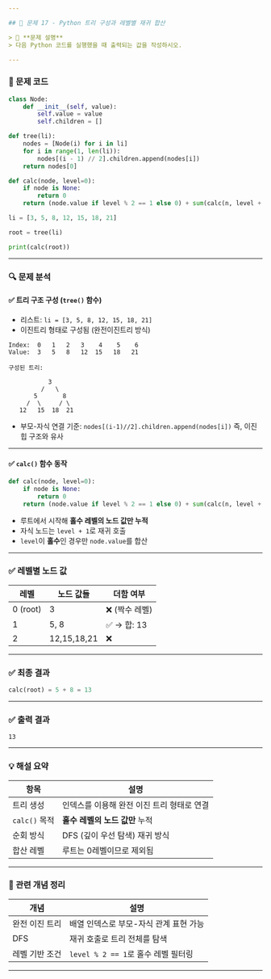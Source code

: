 ```yaml
---

## 🐍 문제 17 - Python 트리 구성과 레벨별 재귀 합산

> 📌 **문제 설명**
> 다음 Python 코드를 실행했을 때 출력되는 값을 작성하시오.

---
```


### 📄 문제 코드

```python
class Node:
    def __init__(self, value):
        self.value = value
        self.children = []

def tree(li):
    nodes = [Node(i) for i in li]
    for i in range(1, len(li)):
        nodes[(i - 1) // 2].children.append(nodes[i])
    return nodes[0]

def calc(node, level=0):
    if node is None:
        return 0
    return (node.value if level % 2 == 1 else 0) + sum(calc(n, level + 1) for n in node.children)

li = [3, 5, 8, 12, 15, 18, 21]

root = tree(li)

print(calc(root))
```

---

### 🔍 문제 분석

#### ✅ 트리 구조 구성 (`tree()` 함수)

* 리스트: `li = [3, 5, 8, 12, 15, 18, 21]`
* 이진트리 형태로 구성됨 (완전이진트리 방식)

```
Index:  0   1   2   3    4    5    6
Value:  3   5   8   12  15   18   21

구성된 트리:

           3
         /   \
       5       8
     /  \     / \
   12   15  18  21
```

* 부모-자식 연결 기준:
  `nodes[(i-1)//2].children.append(nodes[i])`
  즉, 이진 힙 구조와 유사

---

#### ✅ `calc()` 함수 동작

```python
def calc(node, level=0):
    if node is None:
        return 0
    return (node.value if level % 2 == 1 else 0) + sum(calc(n, level + 1) for n in node.children)
```

* 루트에서 시작해 **홀수 레벨의 노드 값만 누적**
* 자식 노드는 `level + 1`로 재귀 호출
* `level`이 **홀수**인 경우만 `node.value`를 합산

---

### ✅ 레벨별 노드 값

| 레벨       | 노드 값들       | 더함 여부     |
| -------- | ----------- | --------- |
| 0 (root) | 3           | ❌ (짝수 레벨) |
| 1        | 5, 8        | ✅ → 합: 13 |
| 2        | 12,15,18,21 | ❌         |

---

### ✅ 최종 결과

```python
calc(root) = 5 + 8 = 13
```

---

### ✅ 출력 결과

```
13
```

---

### 💡 해설 요약

| 항목          | 설명                       |
| ----------- | ------------------------ |
| 트리 생성       | 인덱스를 이용해 완전 이진 트리 형태로 연결 |
| `calc()` 목적 | **홀수 레벨의 노드 값만** 누적      |
| 순회 방식       | DFS (깊이 우선 탐색) 재귀 방식     |
| 합산 레벨       | 루트는 0레벨이므로 제외됨           |

---

### 📘 관련 개념 정리

| 개념       | 설명                          |
| -------- | --------------------------- |
| 완전 이진 트리 | 배열 인덱스로 부모-자식 관계 표현 가능      |
| DFS      | 재귀 호출로 트리 전체를 탐색            |
| 레벨 기반 조건 | `level % 2 == 1`로 홀수 레벨 필터링 |

---